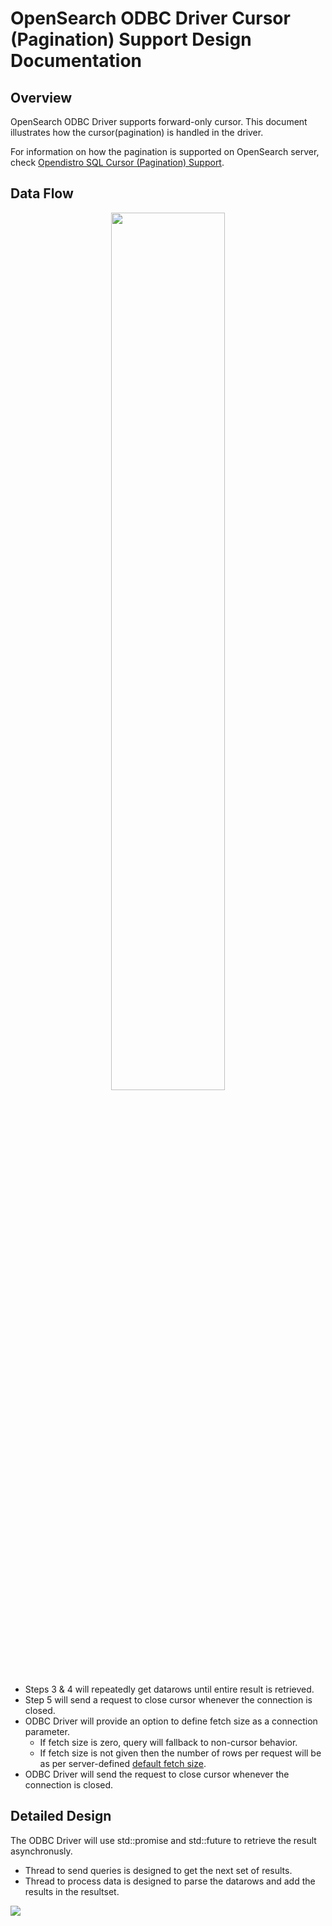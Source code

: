 # OpenSearch ODBC Driver Cursor (Pagination) Support Design Documentation

## Overview
OpenSearch ODBC Driver supports forward-only cursor. This document illustrates how the cursor(pagination) is handled in the driver. 

For information on how the pagination is supported on OpenSearch server, check [Opendistro SQL Cursor (Pagination) Support](https://github.com/opensearch-project/sql/blob/main/docs/dev/Pagination.md).

## Data Flow
<p align="center"> 
<img src="img/data_flow.png" width="60%">
</p>

* Steps 3 & 4 will repeatedly get datarows until entire result is retrieved.
* Step 5 will send a request to close cursor whenever the connection is closed.
* ODBC Driver will provide an option to define fetch size as a connection parameter.
  * If fetch size is zero, query will fallback to non-cursor behavior.
  * If fetch size is not given then the number of rows per request will be as per server-defined [default fetch size](https://github.com/opensearch-project/sql/blob/main/docs/dev/Pagination.md#42-salient-points).
* ODBC Driver will send the request to close cursor whenever the connection is closed.

## Detailed Design

The ODBC Driver will use std::promise and std::future to retrieve the result asynchronusly.

* Thread to send queries is designed to get the next set of results.
* Thread to process data is designed to parse the datarows and add the results in the resultset.

<img src="img/async_result_retrieval.png">


